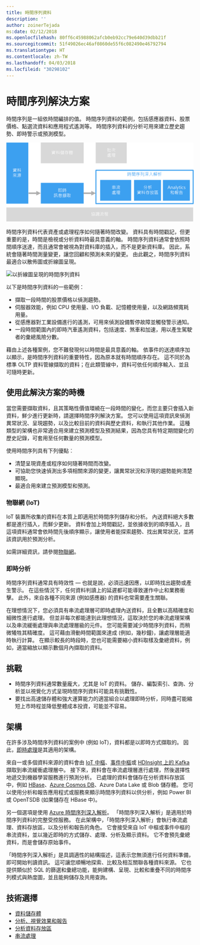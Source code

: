 ```yaml
---
title: 時間序列資料
description: ''
author: zoinerTejada
ms:date: 02/12/2018
ms.openlocfilehash: 80ff6c45988062afcb0eb92cc79e640d39dbb21f
ms.sourcegitcommit: 51f49026ec46af0860de55f6c082490e46792794
ms.translationtype: HT
ms.contentlocale: zh-TW
ms.lasthandoff: 04/03/2018
ms.locfileid: "30298102"
---
```

# <a name="time-series-solutions"></a>時間序列解決方案

時間序列是一組依時間編排的值。 時間序列資料的範例，包括感應器資料、股票價格、點選流資料和應用程式遙測等。 時間序列資料的分析可用來建立歷史趨勢、即時警示或預測模型。

![Time Series Insights](./images/time-series-insights.png) 

時間序列資料代表資產或處理程序如何隨著時間改變。 資料具有時間戳記，但更重要的是，時間是檢視或分析資料時最具意義的軸。 時間序列資料通常會依照時間順序送達，而且通常會被視為對資料庫的插入，而不是更新資料庫。 因此，系統會隨著時間測量變更，讓您回顧和預測未來的變更。 由此觀之，時間序列資料最適合以散佈圖或折線圖呈現。

![以折線圖呈現的時間序列資料](./images/time-series-chart.png)

以下是時間序列資料的一些範例：

- 擷取一段時間的股票價格以偵測趨勢。
- 伺服器效能，例如 CPU 使用量、I/O 負載、記憶體使用量，以及網路頻寬耗用量。
- 從感應器對工業設備進行的遙測，可用來偵測設備暫停故障並觸發警示通知。
- 一段時間範圍內的即時汽車遙測資料，包括速度、煞車和加速，用以產生駕駛者的彙總風險分數。

藉由上述各種案例，您不難發現何以時間是最具意義的軸。 依事件的送達順序加以顯示，是時間序列資料的重要特性，因為原本就有時間順序存在。 這不同於為標準 OLTP 資料管線擷取的資料；在此類管線中，資料可依任何順序輸入、並且可隨時更新。

## <a name="when-to-use-this-solution"></a>使用此解決方案的時機

當您需要擷取資料，且其策略性價值環繞在一段時間的變化，而您主要只會插入新資料，鮮少進行更新時，請選擇時間序列解決方案。 您可以使用這項資訊來偵測異常狀況、呈現趨勢，以及比較目前的資料與歷史資料，和執行其他作業。 這種類型的架構也非常適合用來建立預測模型及預測結果，因為您具有特定期間變化的歷史記錄，可套用至任何數量的預測模型。 

使用時間序列具有下列優點︰

* 清楚呈現資產或程序如何隨著時間而改變。
* 可協助您快速偵測出多項相關來源的變更，讓異常狀況和浮現的趨勢能夠清楚顯現。
* 最適合用來建立預測模型和預測。

### <a name="internet-of-things-iot"></a>物聯網 (IoT)

IoT 裝置所收集的資料在本質上即適用於時間序列儲存和分析。 內送資料絕大多數都是進行插入，而鮮少更新。 資料會加上時間戳記，並依據收到的順序插入，且這項資料通常會依時間先後順序顯示，讓使用者能探索趨勢、找出異常狀況，並將該資訊用於預測分析。

如需詳細資訊，請參閱[物聯網](../big-data/index.md#internet-of-things-iot)。

### <a name="real-time-analytics"></a>即時分析

時間序列資料通常具有時效性 &mdash; 也就是說，必須迅速因應，以即時找出趨勢或產生警示。 在這些情況下，任何資料判讀上的延遲都可能導致運作中止和業務衝擊。 此外，來自各種不同來源 (例如感應器) 的資料也常需要產生關聯。

在理想情況下，您必須具有串流處理層可即時處理內送資料，且全數以高精確度和細微性進行處理。 但並非每次都能達到此理想情況，這取決於您的串流處理架構以及串流緩衝處理與串流處理層級的元件。 您可能需要減少時間序列資料，而稍微犧牲其精確度。 這可藉由滑動時間範圍來達成 (例如，幾秒鐘)，讓處理層能適時執行計算。 在顯示較長的時段時，您也可能需要縮小資料取樣及彙總資料，例如，適當縮放以顯示數個月內擷取的資料。

## <a name="challenges"></a>挑戰

* 時間序列資料通常數量龐大，尤其是 IoT 的資料。 儲存、編製索引、查詢、分析並以視覺化方式呈現時間序列資料可能具有挑戰性。 
* 要找出高速儲存體和強大運算能力的適當組合以處理即時分析，同時盡可能縮短上市時程並降低整體成本投資，可能並不容易。

## <a name="architecture"></a>架構

在許多涉及時間序列資料的案例中 (例如 IoT)，資料都是以即時方式擷取的。 因此，[即時處理](../big-data/real-time-processing.md)是其適用的架構。 

來自一或多個資料來源的資料會由 [IoT 中樞](/azure/iot-hub/)、[事件中樞](/azure/event-hubs/)或 [HDInsight 上的 Kafka](/azure/hdinsight/kafka/apache-kafka-introduction) 擷取到串流緩衝處理層中。 接下來，資料會在串流處理層進行處理，然後選擇性地遞交到機器學習服務進行預測分析。 已處理的資料會儲存在分析資料存放區中，例如 [HBase](/azure/hdinsight/hbase/apache-hbase-overview)、[Azure Cosmos DB](/azure/cosmos-db/)、Azure Data Lake 或 Blob 儲存體。 您可以使用分析和報告應用程式或服務來顯示時間序列資料以供分析，例如 Power BI 或 OpenTSDB (如果儲存在 HBase 中)。

另一個選項是使用 [Azure 時間序列深入解析](/azure/time-series-insights/)。 「時間序列深入解析」是適用於時間序列資料的完整受控服務。 在此架構中，「時間序列深入解析」會執行串流處理、資料存放區，以及分析和報告的角色。 它會接受來自 IoT 中樞或事件中樞的串流資料，並以幾近即時的方式儲存、處理、分析及顯示資料。 它不會預先彙總資料，而是會儲存原始事件。

「時間序列深入解析」是具調適性的結構描述，這表示您無須進行任何資料準備，即可開始判讀資訊。 這可讓您順暢地探索、比較及相互關聯各種資料來源。 它也提供類似於 SQL 的篩選和彙總功能，能夠建構、呈現、比較和重疊不同的時間序列模式與熱度圖，並且能夠儲存及共用查詢。 

## <a name="technology-choices"></a>技術選擇

- [資料儲存體](../technology-choices/data-storage.md)
- [分析、視覺效果和報告](../technology-choices/analysis-visualizations-reporting.md)
- [分析資料存放區](../technology-choices/analytical-data-stores.md)
- [串流處理](../technology-choices/stream-processing.md)